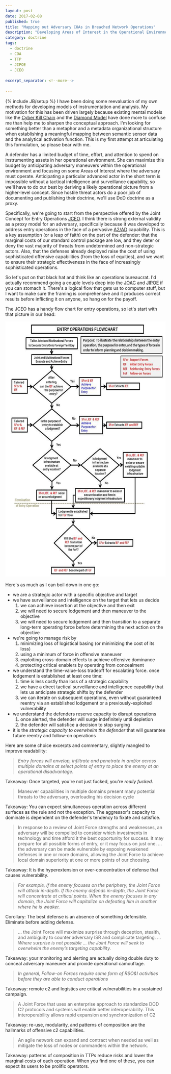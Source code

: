 ```yaml
---
layout: post
date: 2017-02-08
published: true
title: "Mapping out Adversary COAs in Breached Network Operations"
description: "Developing Areas of Interest in the Operational Environment"
category: doctrine
tags:
  - doctrine
  - COA
  - TTP
  - JIPOE
  - JCEO

excerpt_separator: <!--more-->

---
```

{% include JB/setup %}
I have been doing some reevaluation of my own methods for developing models
of instrumentation and analysis. My motivation for this has been driven
largely because existing mental models like the [Cyber Kill Chain] and the
[Diamond Model] have done more to confuse me than help me to sharpen the
conceptual approach. I'm looking for something better than a metaphor and
a metadata organizational structure when establishing a meaningful mapping
between semantic sensor data and the analytical activation function. This is
my first attempt at articulating this formulation, so please bear with me.

A defender has a limited budget of time, effort, and attention to spend on
instrumenting assets in her operational environment. She can maximize this
budget by anticipating adversary maneuvers within the operational environment
and focusing on some Areas of Interest where the adversary must operate.
Anticipating a particular advanced actor in the short term is impossible
without a tactical intelligence and surveillance capability, so we'll have to
do our best by deriving a likely operational picture from a higher-level
concept. Since hostile threat actors do a poor job of documenting and
publishing their doctrine, we'll use DoD doctrine as a proxy.

<!--more-->

Specifically, we're going to start from the perspective offered by the Joint
Concept for Entry Operations [JCEO]. I think there is strong external validity
as a proxy model for an adversary, specifically because it was developed to
address entry operations in the face of a pervasive [A2/AD] capability. This is
a key assumption (or a leap of faith) on the part of the defender: that
the marginal costs of our standard control package are low, and they deter or
deny the vast majority of threats from undetermined and non-strategic actors.
Also, that the defenses already deployed raise the cost of using sophisticated
offensive capabilities (from the loss of equities), and we want to ensure their
strategic effectiveness in the face of increasingly sophisticated operations.

So let's put on that black hat and think like an operations bureaucrat. I'd
actually recommend going a couple levels deep into the [JOAC] and [JIPOE] if
you can stomach it. There's a logical flow that gets us to computer stuff, but
I want to make sure the framing is comprehensive and it produces correct results
before inflicting it on anyone, so hang on for the payoff.

The JCEO has a handy flow chart for entry operations, so let's start with that
picture in our head:

 <a href="/assets/images/jceo_flowchart.png">
   <img height="800" width="600" src="/assets/images/jceo_flowchart.png"/>
 </a>

Here's as much as I can boil down in one go:

* we are a strategic actor with a specific objective and target
* we have surveillance and intelligence on the target that lets us decide
  1. we can achieve insertion at the objective and then exit
  2. we will need to secure lodgement and then maneuver to the objective
  3. we will need to secure lodgement and then transition to a separate
     long-term operating force before determining the next action on the
     objective
* we're going to manage risk by
  1. minimizing loss of logistical basing (or minimizing the cost of its loss)
  2. using a minimum of force in offensive maneuver
  3. exploiting cross-domain effects to achieve offensive dominance
  4. protecting critical enablers by operating from concealment
* we understand the time-value-loss tradeoff for escalating force. once
   lodgement is established at least one time:
  1. time is less costly than loss of a strategic capability
  2. we have a direct tactical surveillance and intelligence capability that
     lets us anticipate strategic shifts by the defender
  3. we can iterate on subsequent operations, even without guaranteed reentry
     via an established lodgement or a previously-exploited vulnerability
* we understand the defenders reserve capacity to disrupt operations
  1. once alerted, the defender will surge indefinitely until depletion
  2. the defender will satisfice a decision to stop surging
* it is the *strategic capacity to overwhelm the defender* that will guarantee
   future reentry and follow-on operations

Here are some choice excerpts and commentary, slightly mangled to improve
readability:

> *Entry forces will envelop, infiltrate and penetrate in and/or across
> multiple domains at select points of entry to place the enemy at an
> operational disadvantage*.

Takeaway: Once targeted, you're not just fucked, you're *really fucked*.

> Maneuver capabilities in multiple domains present many potential threats to
> the adversary, overloading his decision cycle

Takeaway: You can expect simultaneous operation across different surfaces as
the rule and not the exception. The aggressor's capacity to dominate is
dependent on the defender's tendency to fixate and satisfice.

> In response to a review of Joint Force strengths and weaknesses, an adversary
> will be compelled to consider which investments in technology and time afford
> it the best opportunity for success. It may prepare for all possible forms of
> entry, or it may focus on just one.
> ... the adversary can be made vulnerable by exposing weakened defenses in
> one or more domains, allowing the Joint Force to achieve local domain
> superiority at one or more points of our choosing.

Takeaway: It is the hyperextension or over-concentration of defense that causes vulnerability.

> *For example, if the enemy focuses on the periphery, the Joint Force will
> attack in-depth. If the enemy defends in-depth, the Joint Force will
> concentrate at critical points. When the enemy focuses in any domain,
> the Joint Force will capitalize on defeating him in another where he is
> weaker.*

Corollary: The best defense is an absence of something defensible. Eliminate before adding defense.

> ... the Joint Force will maximize surprise through deception, stealth, and
> ambiguity to counter adversary ISR and complicate targeting. ... *Where
> surprise is not possible ... the Joint Force will seek to overwhelm the
> enemy’s targeting capability.*

Takeaway: your monitoring and alerting are actually doing double duty to
conceal adversary maneuver and provide operational camouflage.

> *In general, Follow-on Forces require some form of RSO&I activities before
> they are able to conduct operations*

Takeaway: remote c2 and logistics are critical vulnerabilities in a sustained
campaign.

> A Joint Force that uses an enterprise approach to standardize DOD C2 protocols
> and systems will enable better interoperability. This interoperability allows
> rapid expansion and synchronization of C2

Takeaway: re-use, modularity, and patterns of composition are the
hallmarks of offensive c2 capabilities.

> An agile network can expand and contract when needed as well as mitigate the
> loss of nodes or commanders within the network.

Takeaway: patterns of composition in TTPs reduce risks and lower the marginal
costs of each operation. When you find one of these, you can expect its users
to be prolific operators.

[Cyber Kill Chain]: http://www.lockheedmartin.com/content/dam/lockheed/data/corporate/documents/LM-White-Paper-Intel-Driven-Defense.pdf
[Diamond Model]: http://www.activeresponse.org/wp-content/uploads/2013/07/diamond.pdf
[JCEO]: http://www.dtic.mil/doctrine/concepts/joint_concepts/jceo.pdf
[A2/AD]: https://en.wikipedia.org/wiki/Area_denial_weapon
[JOAC]: https://www.defense.gov/Portals/1/Documents/pubs/JOAC_Jan%202012_Signed.pdf
[JIPOE]: https://fas.org/irp/doddir/dod/jp2-01-3.pdf
